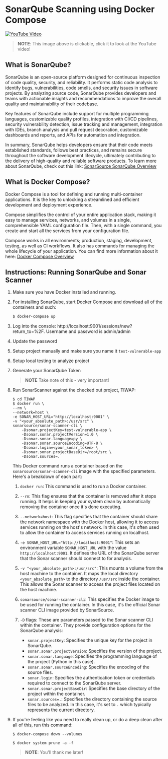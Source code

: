 # SonarQube Scanning using Docker Compose

[![YouTube Video](https://img.youtube.com/vi/UoAfU5iAhl0/0.jpg)](https://youtu.be/UoAfU5iAhl0)
>**NOTE**: This image above is clickable, click it to look at the YouTube video!

## What is SonarQube?

SonarQube is an open-source platform designed for continuous inspection of code quality, security, and reliability. It performs static code analysis to identify bugs, vulnerabilities, code smells, and security issues in software projects. By analyzing source code, SonarQube provides developers and teams with actionable insights and recommendations to improve the overall quality and maintainability of their codebase.

Key features of SonarQube include support for multiple programming languages, customizable quality profiles, integration with CI/CD pipelines, security vulnerability detection, issue tracking and management, integration with IDEs, branch analysis and pull request decoration, customizable dashboards and reports, and APIs for automation and integration.

In summary, SonarQube helps developers ensure that their code meets established standards, follows best practices, and remains secure throughout the software development lifecycle, ultimately contributing to the delivery of high-quality and reliable software products. To learn more about SonarQube, check out this link: [SonarSource SonarQube Overview](https://www.sonarsource.com/products/sonarqube/)

## What is Docker Compose?

Docker Compose is a tool for defining and running multi-container applications. It is the key to unlocking a streamlined and efficient development and deployment experience.

Compose simplifies the control of your entire application stack, making it easy to manage services, networks, and volumes in a single, comprehensible YAML configuration file. Then, with a single command, you create and start all the services from your configuration file.

Compose works in all environments; production, staging, development, testing, as well as CI workflows. It also has commands for managing the whole lifecycle of your application. You can find more information about it here: [Docker Compose Overview](https://docs.docker.com/compose/)

## Instructions: Running SonarQube and Sonar Scanner

1. Make sure you have Docker installed and running.
1. For installing SonarQube, start Docker Compose and download all of the containers and such:

    ```bash
    $ docker-compose up
    ```

1. Log into the console: http://localhost:9001/sessions/new?return_to=%2F. Username and password is admin/admin
1. Update the password
1. Setup project manually and make sure you name it `test-vulnerable-app`
1. Setup local testing to analyze project
1. Generate your SonarQube Token

    > **NOTE** Take note of this - very important!

1. Run SonarScanner against the checked out project, TIWAP:

    ```text
    $ cd TIWAP
    $ docker run \
    --rm \
    --network=host \
    -e SONAR_HOST_URL="http://localhost:9001" \
    -v "<your_absolute_path>:/usr/src" \
    sonarsource/sonar-scanner-cli \
        -Dsonar.projectKey=test-vulnerable-app \
        -Dsonar.sonar.projectVersion=1.0 \
        -Dsonar.sonar.language=py \
        -Dsonar.sonar.sourceEncoding=UTF-8 \
        -Dsonar.login=<your_sonar_token> \
        -Dsonar.sonar.projectBaseDir=/root/src \
        -Dsonar.sources=. 
    ```

    This Docker command runs a container based on the `sonarsource/sonar-scanner-cli` image with the specified parameters. Here's a breakdown of each part:

    1. `docker run`: This command is used to run a Docker container.

    2. `--rm`: This flag ensures that the container is removed after it stops running. It helps in keeping your system clean by automatically removing the container once it's done executing.

    3. `--network=host`: This flag specifies that the container should share the network namespace with the Docker host, allowing it to access services running on the host's network. In this case, it's often used to allow the container to access services running on localhost.

    4. `-e SONAR_HOST_URL="http://localhost:9001"`: This sets an environment variable `SONAR_HOST_URL` with the value `http://localhost:9001`. It defines the URL of the SonarQube server that the Sonar scanner should connect to for analysis.

    5. `-v "<your_absolute_path>:/usr/src"`: This mounts a volume from the host machine to the container. It maps the local directory `<your_absolute_path>` to the directory `/usr/src` inside the container. This allows the Sonar scanner to access the project files located on the host machine.

    6. `sonarsource/sonar-scanner-cli`: This specifies the Docker image to be used for running the container. In this case, it's the official Sonar scanner CLI image provided by SonarSource.

    7. `-D` flags: These are parameters passed to the Sonar scanner CLI within the container. They provide configuration options for the SonarQube analysis:
        - `sonar.projectKey`: Specifies the unique key for the project in SonarQube.
        - `sonar.sonar.projectVersion`: Specifies the version of the project.
        - `sonar.sonar.language`: Specifies the programming language of the project (Python in this case).
        - `sonar.sonar.sourceEncoding`: Specifies the encoding of the source files.
        - `sonar.login`: Specifies the authentication token or credentials required to connect to the SonarQube server.
        - `sonar.sonar.projectBaseDir`: Specifies the base directory of the project within the container.
        - `sonar.sources=.`: Specifies the directory containing the source files to be analyzed. In this case, it's set to `.` which typically represents the current directory.

1. If you're feeling like you need to really clean up, or do a deep clean after all of this, run this command:

    ```text
    $ docker-compose down --volumes
    ```

    ```text
    $ docker system prune -a -f
    ```

    >**NOTE**: You'll thank me later!
